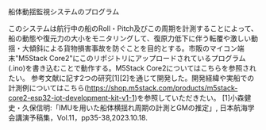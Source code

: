 船体動揺監視システムのプログラム

このシステムは航行中の船のRoll・Pitch及びこの周期を計測することによって、船の動態や復元力の大小をモニタリングして、復原力低下に伴う転覆や激しい動揺・大傾斜による貨物損害事故を防ぐことを目的とする。市販のマイコン端末"M5Stack Core2"にこのリポジトリにアップロードされているプログラム(.ino)を書き込むことで動作する。M5Stack Core2についてはこちらを参照されたい。
参考文献に記す2つの研究[1][2]を通じて開発した。開発経緯や実船での計測例についてはこちら(https://shop.m5stack.com/products/m5stack-core2-esp32-iot-development-kit-v1-1)を参照していただきたい。
[1]小森健史・久保信明:「IMUを用いた船体横揺れ周期の計測とGMの推定」, 日本航海学会講演予稿集，Vol.11，pp35-38,2023.10.18.
